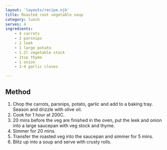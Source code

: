 ```yaml
---
layout: 'layouts/recipe.njk'
title: Roasted root vegetable soup
category: lunch
serves: 4
ingredients:
    - 4 carrots
    - 2 parsnips
    - 1 leek
    - 1 large potato
    - 1.2l vegetable stock
    - 1tsp thyme
    - 1 onion
    - 3-4 garlic cloves

---
```


## Method
1. Chop the carrots, parsnips, potato, garlic and add to a baking tray. Season and drizzle with olive oil.
2. Cook for 1 hour at 200C.
3. 20 mins before the veg are finished in the oven, put the leek and onion into a large saucepan with veg stock and thyme.
4. Simmer for 20 mins.
5. Transfer the roasted veg into the saucepan and simmer for 5 mins.
6. Blitz up into a soup and serve with crusty rolls.

